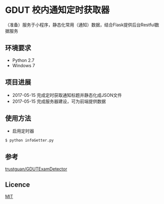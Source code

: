 # GDUT 校内通知定时获取器

（准备）服务于小程序，静态化常用（通知）数据，结合Flask提供后台Restful数据服务

## 环境要求

* Python 2.7
* Windows 7

## 项目进展

* 2017-05-15 完成定时获取通知标题并静态化成JSON文件
* 2017-05-15 完成服务器建设，可为前端提供数据


## 使用方法

* 启用定时器

```
$ python infoGetter.py
```


## 参考

[trustguan/GDUTExamDetector](https://github.com/trustguan/GDUTExamDetector)

## Licence

[MIT](https://github.com/horacework/GDUTNewsGetter/blob/master/LICENSE)